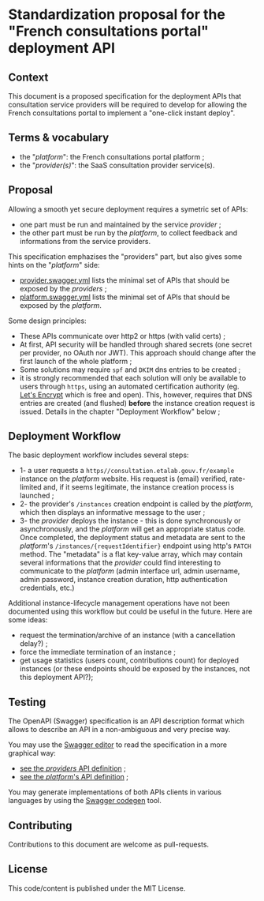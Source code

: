 # Standardization proposal for the "French consultations portal" deployment API

## Context

This document is a proposed specification for the deployment APIs that consultation service providers will be required to develop for allowing the French consultations portal to implement a "one-click instant deploy".

## Terms & vocabulary

 * the "*platform*": the French consultations portal platform ;
 * the "*provider(s)*": the SaaS consultation provider service(s).

## Proposal

Allowing a smooth yet secure deployment requires a symetric set of APIs:

 * one part must be run and maintained by the service *provider* ;
 * the other part must be run by the *platform*, to collect feedback and informations from the service providers.

This specification emphazises the "providers" part, but also gives some hints on the "*platform*" side:

 * [provider.swagger.yml](provider.swagger.yml) lists the minimal set of APIs that should be exposed by the *providers* ;
 * [platform.swagger.yml](platform.swagger.yml) lists the minimal set of APIs that should be exposed by the *platform*.

Some design principles:

 * These APIs communicate over http2 or https (with valid certs) ;
 * At first, API security will be handled through shared secrets (one secret per provider, no OAuth nor JWT). This approach should change after the first launch of the whole platform ;
 * Some solutions may require `spf` and `DKIM` dns entries to be created ;
 * it is strongly recommended that each solution will only be available to users through `https`, using an automated certification authority (eg. [Let's Encrypt](https://letsencrypt.org/) which is free and open). This, however, requires that DNS entries are created (and flushed) **before** the instance creation request is issued. Details in the chapter "Deployment Workflow" below ;

## Deployment Workflow

The basic deployment workflow includes several steps:

 * 1- a user requests a `https//consultation.etalab.gouv.fr/example` instance on the *platform* website. His request is (email) verified, rate-limited and, if it seems legitimate, the instance creation process is launched ;
 * 2- the provider's `/instances` creation endpoint is called by the *platform*, which then displays an informative message to the user ;
 * 3- the *provider* deploys the instance - this is done synchronously or asynchronously, and the *platform* will get an appropriate status code. Once completed, the deployment status and metadata are sent to the *platform*'s `/instances/{requestIdentifier}` endpoint using http's `PATCH` method. The "metadata" is a flat key-value array, which may contain several informations that the *provider* could find interesting to communicate to the *platform* (admin interface url, admin username, admin password, instance creation duration, http authentication credentials, etc.)

Additional instance-lifecycle management operations have not been documented using this workflow but could be useful in the future. Here are some ideas:

 * request the termination/archive of an instance (with a cancellation delay?) ;
 * force the immediate termination of an instance ;
 * get usage statistics (users count, contributions count) for deployed instances (or these endpoints should be exposed by the instances, not this deployment API?);

## Testing

The OpenAPI (Swagger) specification is an API description format which allows to describe an API in a non-ambiguous and very precise way.

You may use the [Swagger editor](http://editor.swagger.io/) to read the specification in a more graphical way:

 * [see the *providers* API definition](http://editor.swagger.io/#/?import=https://raw.githubusercontent.com/consultation-gouv/specs-apis-deploiement/master/provider.swagger.yml) ;
 * [see the *platform*'s API definition](http://editor.swagger.io/#/?import=https://raw.githubusercontent.com/consultation-gouv/specs-apis-deploiement/master/platform.swagger.yml) ;

You may generate implementations of both APIs clients in various languages by using the [Swagger codegen](https://github.com/swagger-api/swagger-codegen) tool.

## Contributing

Contributions to this document are welcome as pull-requests.

## License

This code/content is published under the MIT License.
